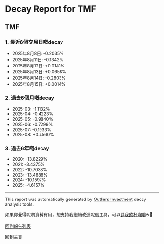 # Decay Report for TMF

## TMF

### 1. 最近6個交易日嘅decay

- 2025年8月8日: -0.2035%
- 2025年8月11日: -0.1342%
- 2025年8月12日: +0.0141%
- 2025年8月13日: +0.0658%
- 2025年8月14日: -0.2803%
- 2025年8月15日: +0.0014%

### 2. 過去6個月嘅decay

- 2025-03: -1.1132%
- 2025-04: -0.4223%
- 2025-05: -0.9840%
- 2025-06: -0.7299%
- 2025-07: -0.1933%
- 2025-08: +0.4560%

### 3. 過去6年嘅decay

- 2020: -13.8229%
- 2021: -3.4375%
- 2022: -10.7038%
- 2023: -13.4888%
- 2024: -10.1597%
- 2025: -4.6157%

------------------------------
This report was automatically generated by [Outliers Investment](https://outliersecon.github.io/Outliers-Investment/) decay analysis tools.

如果你覺得呢啲資料有用，想支持我繼續改進呢個工具，可以[請我飲杯咖啡](https://buymeacoffee.com/outliersecon)☕🙏

[回到報告列表](https://outliersecon.github.io/Outliers-Investment/reports/reports_public)

[回到主頁](https://outliersecon.github.io/Outliers-Investment/)